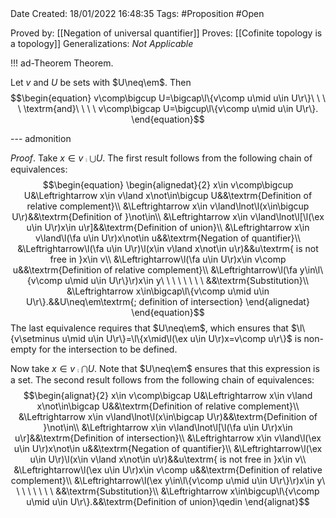 <br />
<br />

Date Created: 18/01/2022 16:48:35
Tags: #Proposition  #Open

Proved by: [[Negation of universal quantifier]]
Proves: [[Cofinite topology is a topology]]
Generalizations: _Not Applicable_

!!! ad-Theorem Theorem.

Let $v$ and $U$ be sets with $U\neq\em$. Then
$$\begin{equation}
    v\comp\bigcup U=\bigcap\l\{v\comp u\mid u\in U\r\}\ \ \ \ \textrm{and}\ \ \ \ v\comp\bigcap U=\bigcup\l\{v\comp u\mid u\in U\r\}.
\end{equation}$$

--- admonition

_Proof_. Take $x\in v\comp\bigcup U$. The first result follows from the following chain of equivalences:
$$\begin{equation}
    \begin{alignedat}{2}
        x\in v\comp\bigcup U&\Leftrightarrow x\in v\land x\not\in\bigcup U&&\textrm{Definition of relative complement}\\
        &\Leftrightarrow x\in v\land\lnot\l(x\in\bigcup U\r)&&\textrm{Definition of }\not\in\\
        &\Leftrightarrow x\in v\land\lnot\l[\l(\ex u\in U\r)x\in u\r]&&\textrm{Definition of union}\\
        &\Leftrightarrow x\in v\land\l(\fa u\in U\r)x\not\in u&&\textrm{Negation of quantifier}\\
        &\Leftrightarrow\l(\fa u\in U\r)\l(x\in v\land x\not\in u\r)&&u\textrm{ is not free in }x\in v\\
        &\Leftrightarrow\l(\fa u\in U\r)x\in v\comp u&&\textrm{Definition of relative complement}\\
        &\Leftrightarrow\l(\fa y\in\l\{v\comp u\mid u\in U\r\}\r)x\in y\ \ \ \ \ \ \ \ &&\textrm{Substitution}\\
        &\Leftrightarrow x\in\bigcap\l\{v\comp u\mid u\in U\r\}.&&U\neq\em\textrm{; definition of intersection}
    \end{alignedat}
\end{equation}$$
The last equivalence requires that $U\neq\em$, which ensures that $\l\{v\setminus u\mid u\in U\r\}=\l\{x\mid\l(\ex u\in U\r)x=v\comp u\r\}$ is non-empty for the intersection to be defined.

Now take $x\in v\comp\bigcap U$. Note that $U\neq\em$ ensures that this expression is a set. The second result follows from the following chain of equivalences:
$$\begin{alignat}{2}
    x\in v\comp\bigcap U&\Leftrightarrow x\in v\land x\not\in\bigcap U&&\textrm{Definition of relative complement}\\
    &\Leftrightarrow x\in v\land\lnot\l(x\in\bigcap U\r)&&\textrm{Definition of }\not\in\\
    &\Leftrightarrow x\in v\land\lnot\l[\l(\fa u\in U\r)x\in u\r]&&\textrm{Definition of intersection}\\
    &\Leftrightarrow x\in v\land\l(\ex u\in U\r)x\not\in u&&\textrm{Negation of quantifier}\\
    &\Leftrightarrow\l(\ex u\in U\r)\l(x\in v\land x\not\in u\r)&&u\textrm{ is not free in }x\in v\\
    &\Leftrightarrow\l(\ex u\in U\r)x\in v\comp u&&\textrm{Definition of relative complement}\\
    &\Leftrightarrow\l(\ex y\in\l\{v\comp u\mid u\in U\r\}\r)x\in y\ \ \ \ \ \ \ \ &&\textrm{Substitution}\\
    &\Leftrightarrow x\in\bigcup\l\{v\comp u\mid u\in U\r\}.&&\textrm{Definition of union}\qedin
\end{alignat}$$
